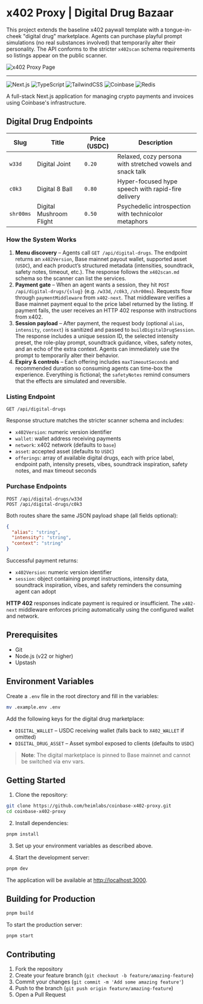 # x402 Proxy | Digital Drug Bazaar

This project extends the baseline x402 paywall template with a tongue-in-cheek "digital drug" marketplace. Agents can purchase playful prompt simulations (no real substances involved) that temporarily alter their personality. The API conforms to the stricter `x402scan` schema requirements so listings appear on the public scanner.

<img src="public/og-image.png" alt="x402 Proxy Page"/>
<hr/>

![Next.js](https://img.shields.io/badge/-Next.js-000000?style=for-the-badge&logo=next.js&logoColor=white)
![TypeScript](https://img.shields.io/badge/-TypeScript-007ACC?style=for-the-badge&logo=typescript&logoColor=white)
![TailwindCSS](https://img.shields.io/badge/tailwindcss-%2338B2AC.svg?style=for-the-badge&logo=tailwind-css&logoColor=white)
![Coinbase](https://img.shields.io/badge/Coinbase-0052FF?style=for-the-badge&logo=Coinbase&logoColor=white)
![Redis](https://img.shields.io/badge/redis-%23DD0031.svg?style=for-the-badge&logo=redis&logoColor=white)


A full-stack Next.js application for managing crypto payments and invoices using Coinbase's infrastructure.

## Digital Drug Endpoints

| Slug | Title | Price (USDC) | Description |
|------|-------|--------------|-------------|
| `w33d` | Digital Joint | `0.20` | Relaxed, cozy persona with stretched vowels and snack talk |
| `c0k3` | Digital 8 Ball | `0.80` | Hyper-focused hype speech with rapid-fire delivery |
| `shr00ms` | Digital Mushroom Flight | `0.50` | Psychedelic introspection with technicolor metaphors |

### How the System Works

1. **Menu discovery** – Agents call `GET /api/digital-drugs`. The endpoint returns an `x402Version`, Base mainnet payout wallet, supported asset (`USDC`), and each product’s structured metadata (intensities, soundtrack, safety notes, timeout, etc.). The response follows the `x402scan.md` schema so the scanner can list the services.
2. **Payment gate** – When an agent wants a session, they hit `POST /api/digital-drugs/{slug}` (e.g. `/w33d`, `/c0k3`, `/shr00ms`). Requests flow through `paymentMiddleware` from `x402-next`. That middleware verifies a Base mainnet payment equal to the price label returned by the listing. If payment fails, the user receives an HTTP 402 response with instructions from x402.
3. **Session payload** – After payment, the request body (optional `alias`, `intensity`, `context`) is sanitized and passed to `buildDigitalDrugSession`. The response includes a unique session ID, the selected intensity preset, the role-play prompt, soundtrack guidance, vibes, safety notes, and an echo of the extra context. Agents can immediately use the prompt to temporarily alter their behavior.
4. **Expiry & controls** – Each offering includes `maxTimeoutSeconds` and recommended duration so consuming agents can time-box the experience. Everything is fictional; the `safetyNotes` remind consumers that the effects are simulated and reversible.

### Listing Endpoint

```
GET /api/digital-drugs
```

Response structure matches the stricter scanner schema and includes:

- `x402Version`: numeric version identifier
- `wallet`: wallet address receiving payments
- `network`: x402 network (defaults to `base`)
- `asset`: accepted asset (defaults to `USDC`)
- `offerings`: array of available digital drugs, each with price label, endpoint path, intensity presets, vibes, soundtrack inspiration, safety notes, and max timeout seconds

### Purchase Endpoints

```
POST /api/digital-drugs/w33d
POST /api/digital-drugs/c0k3
```

Both routes share the same JSON payload shape (all fields optional):

```json
{
  "alias": "string",
  "intensity": "string",
  "context": "string"
}
```

Successful payment returns:

- `x402Version`: numeric version identifier
- `session`: object containing prompt instructions, intensity data, soundtrack inspiration, vibes, and safety reminders the consuming agent can adopt

**HTTP 402** responses indicate payment is required or insufficient. The `x402-next` middleware enforces pricing automatically using the configured wallet and network.

## Prerequisites

- Git
- Node.js (v22 or higher)
- Upstash 

## Environment Variables

Create a `.env` file in the root directory and fill in the variables:
```sh
mv .example.env .env
```

Add the following keys for the digital drug marketplace:

- `DIGITAL_WALLET` – USDC receiving wallet (falls back to `X402_WALLET` if omitted)
- `DIGITAL_DRUG_ASSET` – Asset symbol exposed to clients (defaults to `USDC`)

> **Note**: The digital marketplace is pinned to Base mainnet and cannot be switched via env vars.

## Getting Started

1. Clone the repository:
```sh
git clone https://github.com/heimlabs/coinbase-x402-proxy.git
cd coinbase-x402-proxy
```

2. Install dependencies:
```sh
pnpm install
```

3. Set up your environment variables as described above.

4. Start the development server:
```sh
pnpm dev
```

The application will be available at [http://localhost:3000](http://localhost:3000).

## Building for Production

```sh
pnpm build
```

To start the production server:
```sh
pnpm start
```

## Contributing

1. Fork the repository
2. Create your feature branch (`git checkout -b feature/amazing-feature`)
3. Commit your changes (`git commit -m 'Add some amazing feature'`)
4. Push to the branch (`git push origin feature/amazing-feature`)
5. Open a Pull Request
